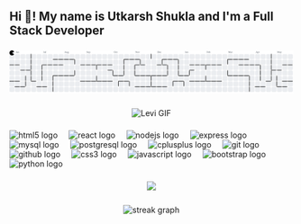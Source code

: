 <h2 align="left">Hi 👋! My name is Utkarsh Shukla and I'm a Full Stack Developer</h2>

###

<picture>
  <source media="(prefers-color-scheme: dark)" srcset="https://raw.githubusercontent.com/UtkarshShukla-dev01/UtkarshShukla-dev01/output/pacman-contribution-graph-dark.svg">
  <source media="(prefers-color-scheme: light)" srcset="https://raw.githubusercontent.com/UtkarshShukla-dev01/UtkarshShukla-dev01/output/pacman-contribution-graph.svg">
  <img alt="pacman contribution graph" src="https://raw.githubusercontent.com/UtkarshShukla-dev01/UtkarshShukla-dev01/output/pacman-contribution-graph.svg">
</picture>

###

<div align="center">
  <img height="200" src="https://github.com/UtkarshShukla-dev01/UtkarshShukla-dev01/blob/main/levi.gif?raw=true" alt="Levi GIF" />


</div>

###

<div align="left">
  <img src="https://cdn.jsdelivr.net/gh/devicons/devicon/icons/html5/html5-original.svg" height="40" alt="html5 logo"  />
  <img width="12" />
  <img src="https://cdn.jsdelivr.net/gh/devicons/devicon/icons/react/react-original.svg" height="40" alt="react logo"  />
  <img width="12" />
  <img src="https://cdn.jsdelivr.net/gh/devicons/devicon/icons/nodejs/nodejs-original.svg" height="40" alt="nodejs logo"  />
  <img width="12" />
  <img src="https://cdn.jsdelivr.net/gh/devicons/devicon/icons/express/express-original.svg" height="40" alt="express logo"  />
  <img width="12" />
  <img src="https://cdn.jsdelivr.net/gh/devicons/devicon/icons/mysql/mysql-original.svg" height="40" alt="mysql logo"  />
  <img width="12" />
  <img src="https://cdn.jsdelivr.net/gh/devicons/devicon/icons/postgresql/postgresql-original.svg" height="40" alt="postgresql logo"  />
  <img width="12" />
  <img src="https://cdn.jsdelivr.net/gh/devicons/devicon/icons/cplusplus/cplusplus-original.svg" height="40" alt="cplusplus logo"  />
  <img width="12" />
  <img src="https://cdn.jsdelivr.net/gh/devicons/devicon/icons/git/git-original.svg" height="40" alt="git logo"  />
  <img width="12" />
  <img src="https://cdn.jsdelivr.net/gh/devicons/devicon/icons/github/github-original.svg" height="40" alt="github logo"  />
  <img width="12" />
  <img src="https://cdn.jsdelivr.net/gh/devicons/devicon/icons/css3/css3-original.svg" height="40" alt="css3 logo"  />
  <img width="12" />
  <img src="https://cdn.jsdelivr.net/gh/devicons/devicon/icons/javascript/javascript-original.svg" height="40" alt="javascript logo"  />
  <img width="12" />
  <img src="https://cdn.jsdelivr.net/gh/devicons/devicon/icons/bootstrap/bootstrap-original.svg" height="40" alt="bootstrap logo"  />
  <img width="12" />
  <img src="https://cdn.jsdelivr.net/gh/devicons/devicon/icons/python/python-original.svg" height="40" alt="python logo"  />
</div>

###

<div align="center">
  <img src="https://profile-counter.glitch.me/UtkarshShukla-dev01/count.svg?"  />
</div>

###

<div align="center">
  <img src="https://streak-stats.demolab.com?user=UtkarshShukla-dev01&locale=en&mode=daily&theme=dracula&hide_border=false&border_radius=5&order=3" height="150" alt="streak graph"  />
</div>

###
